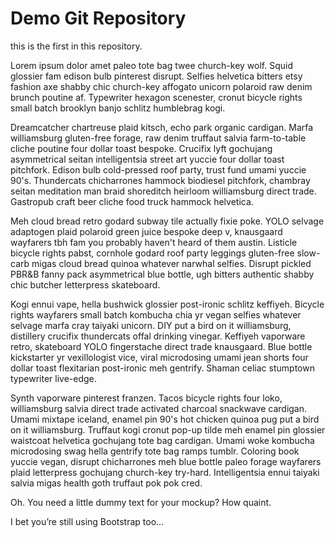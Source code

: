 # Demo Git Repository

this is the first in this repository.

Lorem ipsum dolor amet paleo tote bag twee church-key wolf. Squid glossier fam edison bulb pinterest disrupt. Selfies helvetica bitters etsy fashion axe shabby chic church-key affogato unicorn polaroid raw denim brunch poutine af. Typewriter hexagon scenester, cronut bicycle rights small batch brooklyn banjo schlitz humblebrag kogi.

Dreamcatcher chartreuse plaid kitsch, echo park organic cardigan. Marfa williamsburg gluten-free forage, raw denim truffaut salvia farm-to-table cliche poutine four dollar toast bespoke. Crucifix lyft gochujang asymmetrical seitan intelligentsia street art yuccie four dollar toast pitchfork. Edison bulb cold-pressed roof party, trust fund umami yuccie 90's. Thundercats chicharrones hammock biodiesel pitchfork, chambray seitan meditation man braid shoreditch heirloom williamsburg direct trade. Gastropub craft beer cliche food truck hammock helvetica.

Meh cloud bread retro godard subway tile actually fixie poke. YOLO selvage adaptogen plaid polaroid green juice bespoke deep v, knausgaard wayfarers tbh fam you probably haven't heard of them austin. Listicle bicycle rights pabst, cornhole godard roof party leggings gluten-free slow-carb migas cloud bread quinoa whatever narwhal selfies. Disrupt pickled PBR&B fanny pack asymmetrical blue bottle, ugh bitters authentic shabby chic butcher letterpress skateboard.

Kogi ennui vape, hella bushwick glossier post-ironic schlitz keffiyeh. Bicycle rights wayfarers small batch kombucha chia yr vegan selfies whatever selvage marfa cray taiyaki unicorn. DIY put a bird on it williamsburg, distillery crucifix thundercats offal drinking vinegar. Keffiyeh vaporware retro, skateboard YOLO fingerstache direct trade knausgaard. Blue bottle kickstarter yr vexillologist vice, viral microdosing umami jean shorts four dollar toast flexitarian post-ironic meh gentrify. Shaman celiac stumptown typewriter live-edge.

Synth vaporware pinterest franzen. Tacos bicycle rights four loko, williamsburg salvia direct trade activated charcoal snackwave cardigan. Umami mixtape iceland, enamel pin 90's hot chicken quinoa pug put a bird on it williamsburg. Truffaut kogi cronut pop-up tilde meh enamel pin glossier waistcoat helvetica gochujang tote bag cardigan. Umami woke kombucha microdosing swag hella gentrify tote bag ramps tumblr. Coloring book yuccie vegan, disrupt chicharrones meh blue bottle paleo forage wayfarers plaid letterpress gochujang church-key try-hard. Intelligentsia ennui taiyaki salvia migas health goth truffaut pok pok cred.

Oh. You need a little dummy text for your mockup? How quaint.

I bet you’re still using Bootstrap too…
